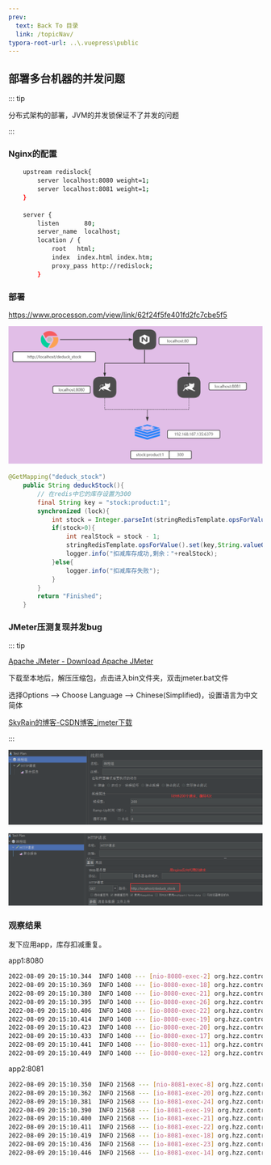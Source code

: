 ```yaml
---
prev:
  text: Back To 目录
  link: /topicNav/
typora-root-url: ..\.vuepress\public
---
```






## 部署多台机器的并发问题

::: tip

分布式架构的部署，JVM的并发锁保证不了并发的问题

:::



### Nginx的配置

```sh
	upstream redislock{
		server localhost:8080 weight=1;
		server localhost:8081 weight=1;
	}

    server {
        listen       80;
        server_name  localhost;
        location / {
            root   html;
            index  index.html index.htm;
			proxy_pass http://redislock;
        }
```



### 部署

https://www.processon.com/view/link/62f24f5fe401fd2fc7cbe5f5

![image-20220809201246047](/images/lock/image-20220809201246047.png)

```java
@GetMapping("deduck_stock")
    public String deduckStock(){
        // 在redis中它的库存设置为300
        final String key = "stock:product:1";
        synchronized (lock){
            int stock = Integer.parseInt(stringRedisTemplate.opsForValue().get(key));
            if(stock>0){
                int realStock = stock - 1;
                stringRedisTemplate.opsForValue().set(key,String.valueOf(realStock));
                logger.info("扣减库存成功,剩余："+realStock);
            }else{
                logger.info("扣减库存失败");
            }
        }
        return "Finished";
    }
```



### JMeter压测复现并发bug

::: tip

[Apache JMeter - Download Apache JMeter](https://jmeter.apache.org/download_jmeter.cgi)

下载至本地后，解压压缩包，点击进入bin文件夹，双击jmeter.bat文件

选择Options --> Choose Language --> Chinese(Simplified)，设置语言为中文简体

[SkyRain的博客-CSDN博客_jmeter下载](https://blog.csdn.net/tianqingmuyu/article/details/108401543)

:::

![image-20220809201811036](/images/lock/image-20220809201811036.png)

![image-20220809201957411](/images/lock/image-20220809201957411.png)



### 观察结果

发下应用app，库存扣减重复。

app1:8080

```sh
2022-08-09 20:15:10.344  INFO 1408 --- [nio-8080-exec-2] org.hzz.controller.StockController       : 扣减库存成功,剩余：299
2022-08-09 20:15:10.369  INFO 1408 --- [io-8080-exec-18] org.hzz.controller.StockController       : 扣减库存成功,剩余：298
2022-08-09 20:15:10.380  INFO 1408 --- [io-8080-exec-21] org.hzz.controller.StockController       : 扣减库存成功,剩余：297
2022-08-09 20:15:10.395  INFO 1408 --- [io-8080-exec-26] org.hzz.controller.StockController       : 扣减库存成功,剩余：296
2022-08-09 20:15:10.406  INFO 1408 --- [io-8080-exec-22] org.hzz.controller.StockController       : 扣减库存成功,剩余：294
2022-08-09 20:15:10.414  INFO 1408 --- [io-8080-exec-19] org.hzz.controller.StockController       : 扣减库存成功,剩余：293
2022-08-09 20:15:10.423  INFO 1408 --- [io-8080-exec-20] org.hzz.controller.StockController       : 扣减库存成功,剩余：292
2022-08-09 20:15:10.433  INFO 1408 --- [io-8080-exec-17] org.hzz.controller.StockController       : 扣减库存成功,剩余：291
2022-08-09 20:15:10.441  INFO 1408 --- [io-8080-exec-11] org.hzz.controller.StockController       : 扣减库存成功,剩余：290
2022-08-09 20:15:10.449  INFO 1408 --- [io-8080-exec-12] org.hzz.controller.StockController       : 扣减库存成功,剩余：289
```

app2:8081

```sh
2022-08-09 20:15:10.350  INFO 21568 --- [nio-8081-exec-8] org.hzz.controller.StockController       : 扣减库存成功,剩余：299
2022-08-09 20:15:10.362  INFO 21568 --- [io-8081-exec-20] org.hzz.controller.StockController       : 扣减库存成功,剩余：298
2022-08-09 20:15:10.381  INFO 21568 --- [io-8081-exec-24] org.hzz.controller.StockController       : 扣减库存成功,剩余：297
2022-08-09 20:15:10.390  INFO 21568 --- [io-8081-exec-19] org.hzz.controller.StockController       : 扣减库存成功,剩余：296
2022-08-09 20:15:10.400  INFO 21568 --- [io-8081-exec-21] org.hzz.controller.StockController       : 扣减库存成功,剩余：295
2022-08-09 20:15:10.411  INFO 21568 --- [io-8081-exec-22] org.hzz.controller.StockController       : 扣减库存成功,剩余：294
2022-08-09 20:15:10.419  INFO 21568 --- [io-8081-exec-18] org.hzz.controller.StockController       : 扣减库存成功,剩余：292
2022-08-09 20:15:10.436  INFO 21568 --- [io-8081-exec-23] org.hzz.controller.StockController       : 扣减库存成功,剩余：291
2022-08-09 20:15:10.446  INFO 21568 --- [io-8081-exec-14] org.hzz.controller.StockController       : 扣减库存成功,剩余：289
```

